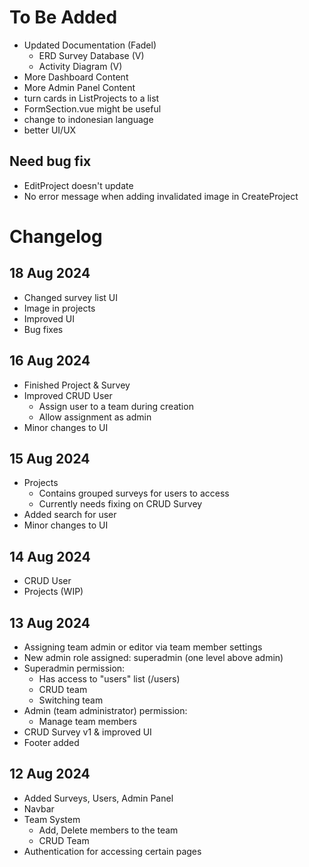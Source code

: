 # To Be Added
- Updated Documentation (Fadel)
  - ERD Survey Database (V)
  - Activity Diagram (V)
- More Dashboard Content
- More Admin Panel Content
- turn cards in ListProjects to a list
- FormSection.vue might be useful
- change to indonesian language
- better UI/UX

## Need bug fix
- EditProject doesn't update
- No error message when adding invalidated image in CreateProject


# Changelog
## 18 Aug 2024
- Changed survey list UI
- Image in projects
- Improved UI
- Bug fixes

## 16 Aug 2024
- Finished Project & Survey
- Improved CRUD User
  - Assign user to a team during creation
  - Allow assignment as admin
- Minor changes to UI

## 15 Aug 2024
- Projects 
  - Contains grouped surveys for users to access
  - Currently needs fixing on CRUD Survey
- Added search for user
- Minor changes to UI

## 14 Aug 2024
- CRUD User
- Projects (WIP)

## 13 Aug 2024
- Assigning team admin or editor via team member settings
- New admin role assigned: superadmin (one level above admin)
- Superadmin permission:
  - Has access to "users" list (/users)
  - CRUD team
  - Switching team
- Admin (team administrator) permission:
  - Manage team members
- CRUD Survey v1 & improved UI
- Footer added

## 12 Aug 2024
- Added Surveys, Users, Admin Panel
- Navbar
- Team System
    -  Add, Delete members to the team
    -  CRUD Team
- Authentication for accessing certain pages

